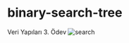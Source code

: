 # binary-search-tree
Veri Yapıları 3. Ödev
![search](https://user-images.githubusercontent.com/111451253/196253642-4510659e-e9f9-4040-9903-7f602f27a2c4.png)
